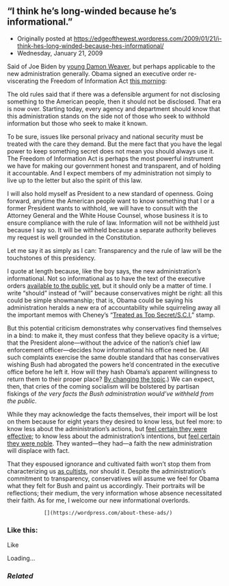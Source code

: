 ## “I think he’s long-winded because he’s informational.”

 * Originally posted at https://edgeofthewest.wordpress.com/2009/01/21/i-think-hes-long-winded-because-hes-informational/
 * Wednesday, January 21, 2009

Said of Joe Biden by [young Damon Weaver](http://www.palmbeachpost.com/hp/content/local\_news/epaper/2009/01/21/0121damon.html), but perhaps applicable to the new administration generally.  Obama signed an executive order re-viscerating the Freedom of Information Act [this morning](http://www.talkingpointsmemo.com/news/2009/01/remarks\_by\_the\_president\_welcoming\_senior\_staff\_an.php):

The old rules said that if there was a defensible argument for not disclosing something to the American people, then it should not be disclosed. That era is now over. Starting today, every agency and department should know that this administration stands on the side not of those who seek to withhold information but those who seek to make it known.

To be sure, issues like personal privacy and national security must be treated with the care they demand. But the mere fact that you have the legal power to keep something secret does not mean you should always use it. The Freedom of Information Act is perhaps the most powerful instrument we have for making our government honest and transparent, and of holding it accountable. And I expect members of my administration not simply to live up to the letter but also the spirit of this law.

I will also hold myself as President to a new standard of openness. Going forward, anytime the American people want to know something that I or a former President wants to withhold, we will have to consult with the Attorney General and the White House Counsel, whose business it is to ensure compliance with the rule of law. Information will not be withheld just because I say so. It will be withheld because a separate authority believes my request is well grounded in the Constitution.

Let me say it as simply as I can: Transparency and the rule of law will be the touchstones of this presidency.

I quote at length because, like the boy says, the new administration’s informational.  Not so informational as to have the text of the executive orders [available to the public yet](http://www.whitehouse.gov/briefing\_room/executive\_orders/), but it should only be a matter of time.  I write “should” instead of “will” because conservatives might be right: all this could be simple showmanship; that is, Obama could be saying his administration heralds a new era of accountability while squirreling away all the important memos with Cheney’s “[Treated as Top Secret/S.C.I.](http://www.harpers.org/archive/2007/06/hbc-90000366)” stamp.  

But this potential criticism demonstrates why conservatives find themselves in a bind: to make it, they must confess that they believe opacity is a virtue; that the President alone—without the advice of the nation’s chief law enforcement officer—decides how informational his office need be.  (All such complaints exercise the same double standard that has conservatives wishing Bush had abrogated the powers he’d concentrated in the executive office before he left it.  How will they hash Obama’s apparent willingness to return them to their proper place?  [By changing the topic](http://www.powerlineblog.com/archives/2009/01/022609.php).)  We can expect, then, that cries of the coming socialism will be bolstered by partisan fiskings of _the very facts the Bush administration would’ve withheld from the public_.  

While they may acknowledge the facts themselves, their import will be lost on them because for eight years they desired to know less, but feel more: to know less about the administration’s actions, but [feel certain they were effective](http://mission1accomplished.com/); to know less about the administration’s intentions, but [feel certain they were noble](http://www.newamericancentury.org/).  They wanted—they had—a faith the new administration will displace with fact.  

That they espoused ignorance and cultivated faith won’t stop them from characterizing us [as cultists](http://images.google.com/images?q=obama+kool+aid), nor should it.  Despite the administration’s commitment to transparency, conservatives will assume we feel for Obama what they felt for Bush and paint us accordingly.  Their portraits will be reflections; their medium, the very information whose absence necessitated their faith.  As for me, I welcome our new informational overlords.

		

			

				[](https://wordpress.com/about-these-ads/)
				

					
				

			

		

### Like this:

Like

 
Loading...

[]()

### _Related_

